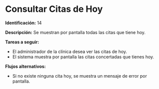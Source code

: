 # Consultar Citas de Hoy

**Identificación:** 14

**Descripción:** Se muestran por pantalla todas las citas que tiene hoy.

**Tareas a seguir:**

* El administrador de la clínica desea ver las citas de hoy.
* El sistema muestra por pantalla las citas concertadas que tienes hoy.

**Flujos alternativos:**

* Si no existe ninguna cita hoy, se muestra un mensaje de error por pantalla.
